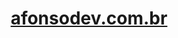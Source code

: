 <div align="center">
    <a href="afonsodev.com.br"><h1 align="center">afonsodev.com.br</h1></a>
</div>